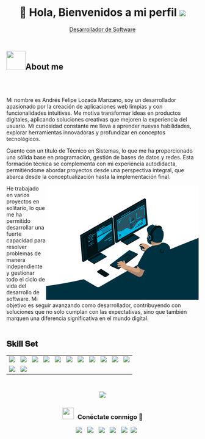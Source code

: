 <h1 align="center"> 👋 Hola, Bienvenidos a mi perfil <img src="https://media.giphy.com/media/hvRJCLFzcasrR4ia7z/giphy.gif" width="35"></h1>
<p align="center">
  <a href="#">Desarrollador de Software</a>
</p>


<br><br>
<img align="left" src = "https://user-images.githubusercontent.com/63050133/156777293-72a6e681-2582-4a9d-ad92-09d1181d47c7.gif" width = 50px height=50px>


<h2 align="left" font-weight="bold">About me</h2>  
<br><br>

Mi nombre es Andrés Felipe Lozada Manzano, soy un desarrollador apasionado por la creación de aplicaciones web limpias y con funcionalidades intuitivas. Me motiva transformar ideas en productos digitales, aplicando soluciones creativas que mejoren la experiencia del usuario. Mi curiosidad constante me lleva a aprender nuevas habilidades, explorar herramientas innovadoras y profundizar en conceptos tecnológicos.

Cuento con un título de Técnico en Sistemas, lo que me ha proporcionado una sólida base en programación, gestión de bases de datos y redes. Esta formación técnica se complementa con mi experiencia autodidacta, permitiéndome abordar proyectos desde una perspectiva integral, que abarca desde la conceptualización hasta la implementación final.

<img align="right" alt="Coding" width="400" src="https://github.com/supravatm/supravatm/blob/main/src/code.gif">
He trabajado en varios proyectos en solitario, lo que me ha permitido desarrollar una fuerte capacidad para resolver problemas de manera independiente y gestionar todo el ciclo de vida del desarrollo de software. Mi objetivo es seguir avanzando como desarrollador, contribuyendo con soluciones que no solo cumplan con las expectativas, sino que también marquen una diferencia significativa en el mundo digital.
<br>

<br>
<h2 font-weight="bold">𝐒𝐤𝐢𝐥𝐥 𝐒𝐞𝐭</h2>
<table>
  <tr>
      <td><img src="https://skillicons.dev/icons?i=html" width="200"></td>
      <td><img src="https://skillicons.dev/icons?i=css" width="200"></td>
      <td><img src="https://skillicons.dev/icons?i=js" width="200"></td>
      <td><img src="https://skillicons.dev/icons?i=py" width="200"></td>
      <td><img src="https://skillicons.dev/icons?i=cpp" width="200"></td>
      <td><img src="https://skillicons.dev/icons?i=bootstrap" width="200"></td>
      <td><img src="https://skillicons.dev/icons?i=qt" width="200"></td>
      <td><img src="https://skillicons.dev/icons?i=sass" width="200"></td>
      <td><img src="https://skillicons.dev/icons?i=vscode" width="200"></td>
      <td><img src="https://skillicons.dev/icons?i=anaconda" width="200"></td>
      <td><img src="https://skillicons.dev/icons?i=angular" width="200"></td>
  </tr>
  <tr>
      <td><img src="https://skillicons.dev/icons?i=jquery" width="200"></td>
      <td><img src="https://skillicons.dev/icons?i=git" width="200"></td>
  </tr>

</table>
<br/>
<p  align="center">
<img src="https://user-images.githubusercontent.com/73097560/115834477-dbab4500-a447-11eb-908a-139a6edaec5c.gif">             
<br>

<h3 align="center" > <img src="https://media.giphy.com/media/iY8CRBdQXODJSCERIr/giphy.gif" width="30" height="30" style="margin-right: 10px;">Conéctate conmigo 🤝 </h3>

<p align="center">

 <div align="center"  class="icons-social" style="margin-left: 10px;">
	<a style="margin-left: 10px;"  target="_blank" href="">
		<img src="https://img.shields.io/badge/GitHub-100000?style=for-the-badge&logo=github&logoColor=white"></a>
        <a style="margin-left: 10px;" target="_blank" href="">
		<img src="https://img.shields.io/badge/Gmail-D14836?style=for-the-badge&logo=gmail&logoColor=white"></a>
        <a style="margin-left: 10px;" target="_blank" href="">
		<img src="https://img.shields.io/badge/LinkedIn-0077B5?style=for-the-badge&logo=linkedin&logoColor=white"></a>
	<a style="margin-left: 10px;" target="_blank" href="">
		<img src="https://img.shields.io/badge/Discord-7289DA?style=for-the-badge&logo=discord&logoColor=white"></a>
	<a style="margin-left: 10px;" target="_blank" href="">
		<img src="https://img.shields.io/badge/YouTube-FF0000?style=for-the-badge&logo=youtube&logoColor=white"></a>
	<a style="margin-left: 5px;" target="_blank" href="">
		<img src="https://img.shields.io/badge/Twitter-1DA1F2?style=for-the-badge&logo=twitter&logoColor=white"></a>
 </div>

</p>
